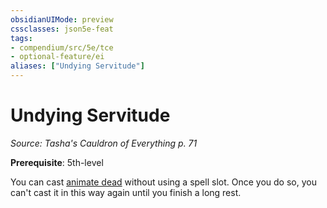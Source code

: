 ```yaml
---
obsidianUIMode: preview
cssclasses: json5e-feat
tags:
- compendium/src/5e/tce
- optional-feature/ei
aliases: ["Undying Servitude"]
---
```

# Undying Servitude
*Source: Tasha's Cauldron of Everything p. 71*  

**Prerequisite**: 5th-level

You can cast [animate dead](Mechanics/spells/animate-dead.md) without using a spell slot. Once you do so, you can't cast it in this way again until you finish a long rest.